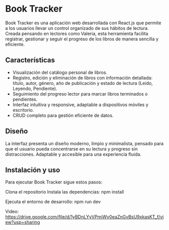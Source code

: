 # Book Tracker

Book Tracker es una aplicación web desarrollada con React.js que permite a los usuarios llevar un control organizado de sus hábitos de lectura. Creada pensando en lectores como Valeria, esta herramienta facilita registrar, gestionar y seguir el progreso de los libros de manera sencilla y eficiente.

## Características

- Visualización del catálogo personal de libros.
- Registro, edición y eliminación de libros con información detallada: título, autor, género, año de publicación y estado de lectura (Leído, Leyendo, Pendiente).
- Seguimiento del progreso lector para marcar libros terminados o pendientes.
- Interfaz intuitiva y responsive, adaptable a dispositivos móviles y escritorio.
- CRUD completo para gestión eficiente de datos.

## Diseño

La interfaz presenta un diseño moderno, limpio y minimalista, pensado para que el usuario pueda concentrarse en su lectura y progreso sin distracciones. Adaptable y accesible para una experiencia fluida.

## Instalación y uso

Para ejecutar Book Tracker sigue estos pasos:

Clona el repositorio
Instala las dependencias: npm install

Ejecuta el entorno de desarrollo: npm run dev

Video: https://drive.google.com/file/d/1yBDnLYyVPmiWy0eaZnGvBsU9xkasKT_f/view?usp=sharing
